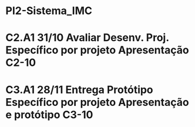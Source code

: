 # PI2-Sistema_IMC
# C2.A1	31/10	Avaliar Desenv. Proj.	Específico por projeto	Apresentação		C2-10
# C3.A1	28/11	Entrega Protótipo	Específico por projeto	Apresentação e protótipo		C3-10
